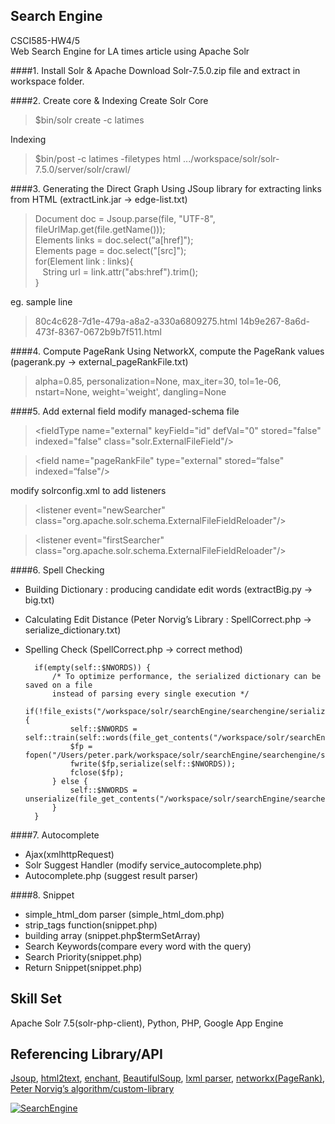 ## Search Engine
CSCI585-HW4/5<br>
Web Search Engine for LA times article using Apache Solr

####1. Install Solr & Apache
Download Solr-7.5.0.zip file and extract in workspace folder.

####2. Create core & Indexing
Create Solr Core
>$bin/solr create -c latimes

Indexing
>$bin/post -c latimes -filetypes html.../workspace/solr/solr-7.5.0/server/solr/crawl/

####3. Generating the Direct Graph
Using JSoup library for extracting links from HTML
(extractLink.jar -> edge-list.txt)
>Document doc = Jsoup.parse(file, "UTF-8", fileUrlMap.get(file.getName())); <br>
Elements links = doc.select("a[href]"); <br>Elements page = doc.select("[src]"); <br>for(Element link : links){ <br>
&nbsp;&nbsp;&nbsp;String url = link.attr("abs:href").trim(); <br>
}

eg. sample line
>80c4c628-7d1e-479a-a8a2-a330a6809275.html 14b9e267-8a6d-473f-8367-0672b9b7f511.html

####4. Compute PageRank
Using NetworkX, compute the PageRank values
(pagerank.py -> external_pageRankFile.txt)
>alpha=0.85, personalization=None, max_iter=30, tol=1e-06, nstart=None, weight='weight',dangling=None

####5. Add external field
modify managed-schema file

>\<fieldType name="external" keyField="id" defVal="0" stored="false" indexed="false"class="solr.ExternalFileField"/>
>\<field name="pageRankFile" type="external" stored=“false" indexed=“false"/>

modify solrconfig.xml to add listeners

>\<listener event="newSearcher" class="org.apache.solr.schema.ExternalFileFieldReloader"/>>\<listener event="firstSearcher" class="org.apache.solr.schema.ExternalFileFieldReloader"/>

####6. Spell Checking* Building Dictionary : producing candidate edit words (extractBig.py -> big.txt) 
* Calculating Edit Distance (Peter Norvig’s Library : SpellCorrect.php -> serialize_dictionary.txt)
* Spelling Check (SpellCorrect.php -> correct method) 

		if(empty(self::$NWORDS)) {
			/* To optimize performance, the serialized dictionary can be saved on a file
			instead of parsing every single execution */
			if(!file_exists("/workspace/solr/searchEngine/searchengine/serialized_dictionary.txt")) {
				self::$NWORDS = self::train(self::words(file_get_contents("/workspace/solr/searchEngine/searchengine/big.txt")));
				$fp = fopen("/Users/peter.park/workspace/solr/searchEngine/searchengine/serialized_dictionary.txt","w+");
				fwrite($fp,serialize(self::$NWORDS));
				fclose($fp);
			} else {
				self::$NWORDS = unserialize(file_get_contents("/workspace/solr/searchEngine/searchengine/serialized_dictionary.txt"));
			}
		}
####7. Autocomplete* Ajax(xmlhttpRequest)
* Solr Suggest Handler (modify service_autocomplete.php)
* Autocomplete.php (suggest result parser)
####8. Snippet
* simple\_html\_dom parser (simple_html_dom.php)
* strip_tags function(snippet.php)
* building array (snippet.php$termSetArray)
* Search Keywords(compare every word with the query)
* Search Priority(snippet.php)
* Return Snippet(snippet.php)

## Skill Set
Apache Solr 7.5(solr-php-client), Python, PHP, Google App Engine

## Referencing Library/API
[Jsoup](https://jsoup.org/), [html2text](https://pypi.org/project/html2text/), [enchant](https://github.com/rfk/pyenchant), [BeautifulSoup](https://pypi.org/project/beautifulsoup4/), [lxml parser](https://lxml.de/), [networkx(PageRank)](https://pypi.org/project/networkx/2.2/), [Peter Norvig’s algorithm/custom-library](https://www.phpclasses.org/package/4859-PHP-Suggest-corrected-spelling-text-in-pure-PHP.html#download)

[![SearchEngine](http://img.youtube.com/vi/-7pTsOm5Hl0/0.jpg)](https://youtu.be/-7pTsOm5Hl0)